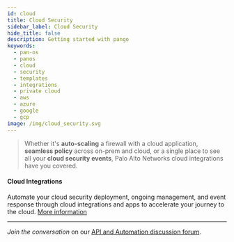 ```yaml
---
id: cloud
title: Cloud Security
sidebar_label: Cloud Security
hide_title: false
description: Getting started with pango
keywords:
  - pan-os
  - panos
  - cloud
  - security
  - templates
  - integrations
  - private cloud
  - aws
  - azure
  - google
  - gcp
image: /img/cloud_security.svg
---
```


> Whether it's **auto-scaling** a firewall with a cloud application, **seamless policy** across on-prem and cloud, or a single place to see all your **cloud security events**, Palo Alto Networks cloud integrations have you covered.

#### Cloud Integrations

Automate your cloud security deployment, ongoing management, and event response through cloud integrations and apps to accelerate your journey to the cloud. <a href="https://live.paloaltonetworks.com/t5/Cloud-Integration/ct-p/Cloud_Templates" target="_blank">More information</a>

---

_Join the conversation_ on our <a href="https://live.paloaltonetworks.com/t5/Automation-API/ct-p/automation" target="_blank">API and Automation discussion forum</a>.
